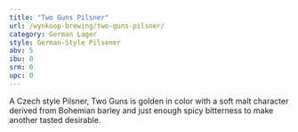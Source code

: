 ```yaml
---
title: "Two Guns Pilsner"
url: /wynkoop-brewing/two-guns-pilsner/
category: German Lager
style: German-Style Pilsener
abv: 5
ibu: 0
srm: 0
upc: 0
---
```

A Czech style Pilsner, Two Guns is golden in color with a soft malt character derived from Bohemian barley and just enough spicy bitterness to make another tasted desirable.
